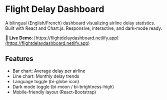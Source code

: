 # Flight Delay Dashboard

A bilingual (English/French) dashboard visualizing airline delay statistics. Built with React and Chart.js. Responsive, interactive, and dark-mode ready.

🔗 **Live Demo**: [https://flightdelaydashboard.netlify.app](https://flightdelaydashboard.netlify.app)

## Features
- Bar chart: Average delay per airline
- Line chart: Monthly delay trends
- Language toggle (bi-globe icon)
- Dark mode toggle (bi-moon / bi-brightness-high)
- Mobile-friendly layout (React-Bootstrap)

